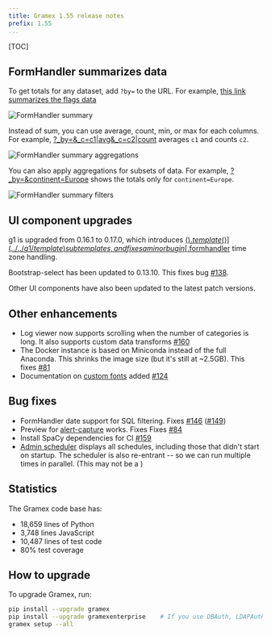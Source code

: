 ```yaml
---
title: Gramex 1.55 release notes
prefix: 1.55
...
```


[TOC]

## FormHandler summarizes data

To get totals for any dataset, add `?by=` to the URL. For example,
[this link summarizes the flags data](../../formhandler/flags?_format=html&_by=)

![FormHandler summary](formhandler-summary.png)

Instead of sum, you can use average, count, min, or max for each columns. For example,
[?\_by=&\_c=c1|avg&\_c=c2|count](../../formhandler/flags?_format=html&_by=&_c=c1|avg&_c=c2|count)
averages `c1` and counts `c2`.

![FormHandler summary aggregations](formhandler-summary-aggs.png)

You can also apply aggregations for subsets of data. For example,
[?\_by=&continent=Europe](../../formhandler/flags?_format=html&_by=&continent=Europe)
shows the totals only for `continent=Europe`.

![FormHandler summary filters](formhandler-summary-filters.png)

## UI component upgrades

g1 is upgraded from 0.16.1 to 0.17.0, which introduces
[$().template()](../../g1/template) subtemplates, and fixes a minor bug in
[$.formhandler](../../g1/formhandler) time zone handling.

Bootstrap-select has been updated to 0.13.10. This fixes bug [#138](https://github.com/gramener/gramex/issues/138).

Other UI components have also been updated to the latest patch versions.

## Other enhancements

- Log viewer now supports scrolling when the number of categories is long. It also supports custom data transforms [#160](https://github.com/gramener/gramex/issues/160)
- The Docker instance is based on Miniconda instead of the full Anaconda. This shrinks the image size (but it's still at ~2.5GB). This fixes [#81](https://github.com/gramener/gramex/issues/81)
- Documentation on [custom fonts](../../uicomponents/#custom-fonts) added [#124](https://github.com/gramener/gramex/issues/124)

## Bug fixes

- FormHandler date support for SQL filtering. Fixes [#146](https://github.com/gramener/gramex/issues/145) ([#149](https://github.com/gramener/gramex/pull/149))
- Preview for [alert-capture](../../admin/admin/alert) works. Fixes Fixes [#84](https://github.com/gramener/gramex/issues/84)
- Install SpaCy dependencies for CI [#159](https://github.com/gramener/gramex/issues/159)
- [Admin scheduler](../../admin/admin/schedule) displays all schedules, including those that didn't start on startup. The scheduler is also re-entrant -- so we can run multiple times in parallel. (This may not be a )

## Statistics

The Gramex code base has:

- 18,659 lines of Python
- 3,748 lines JavaScript
- 10,487 lines of test code
- 80% test coverage

## How to upgrade

To upgrade Gramex, run:

```bash
pip install --upgrade gramex
pip install --upgrade gramexenterprise    # If you use DBAuth, LDAPAuth, etc.
gramex setup --all
```
